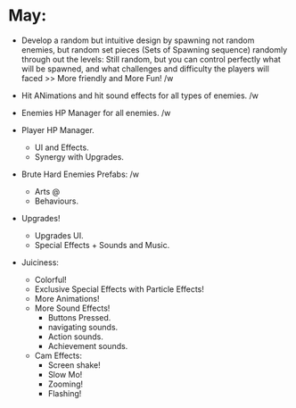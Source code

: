 # May:
  
- Develop a random but intuitive design by spawning not random enemies, but random set pieces (Sets of Spawning sequence) randomly through out the levels: Still random, but you can control perfectly what will be spawned, and what challenges and difficulty the players will faced >> More friendly and More Fun! /w
	
- Hit ANimations and hit sound effects for all types of enemies. /w

- Enemies HP Manager for all enemies. /w


- Player HP Manager.
	+ UI and Effects.
	+ Synergy with Upgrades.
	
- Brute Hard Enemies Prefabs: /w
	+ Arts @
	+ Behaviours.

- Upgrades!
	+ Upgrades UI.
	+ Special Effects + Sounds and Music.
	
- Juiciness:
	+ Colorful!
	+ Exclusive Special Effects with Particle Effects!
	+ More Animations!
	+ More Sound Effects!
    	+ Buttons Pressed.
    	+ navigating sounds.
    	+ Action sounds.
    	+ Achievement sounds.
	+ Cam Effects:
		+ Screen shake!
		+ Slow Mo!
		+ Zooming!
		+ Flashing!